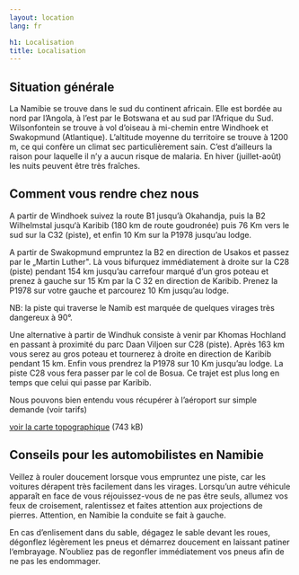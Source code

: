 ```yaml
---
layout: location
lang: fr

h1: Localisation
title: Localisation
---
```


Situation générale
------------------

La Namibie se trouve dans le sud du continent africain. Elle est bordée au nord par l’Angola, à l’est par le Botswana et au sud par l’Afrique du Sud. Wilsonfontein se trouve à vol d’oiseau à mi-chemin entre Windhoek et Swakopmund (Atlantique). L’altitude moyenne du territoire se trouve à 1200 m, ce qui confère un climat sec particulièrement sain. C’est d’ailleurs la raison pour laquelle il n’y a aucun risque de malaria. En hiver (juillet-août) les nuits peuvent être très fraîches.


Comment vous rendre chez nous
--------------------------------------

A partir de Windhoek suivez la route B1 jusqu’à Okahandja, puis la B2 Wilhelmstal jusqu‘à Karibib (180 km de route goudronée) puis 76 Km vers le sud sur la C32 (piste), et enfin 10 Km sur la P1978 jusqu’au lodge.

A partir de Swakopmund empruntez la B2 en direction de Usakos et passez par le „Martin Luther". Là vous bifurquez immédiatement à droite sur la C28 (piste) pendant 154 km jusqu’au carrefour marqué d’un gros poteau et prenez à gauche sur 15 Km par la C 32 en direction de Karibib. Prenez la P1978 sur votre gauche et parcourez 10 Km jusqu’au lodge.

NB: la piste qui traverse le Namib est marquée de quelques virages très dangereux à 90°.

Une alternative à partir de Windhuk consiste à venir par Khomas Hochland en passant à proximité du parc Daan Viljoen sur C28 (piste). Après 163 km vous serez au gros poteau et tournerez à droite en direction de Karibib pendant 15 km. Enfin vous prendrez la P1978 sur 10 Km jusqu’au lodge. La piste C28 vous fera passer par le col de Bosua. Ce trajet est plus long en temps que celui qui passe par Karibib.

Nous pouvons bien entendu vous récupérer à l’aéroport sur simple demande (voir tarifs)

[voir la carte topographique][topomap] (743 kB)


Conseils pour les automobilistes en Namibie
--------------------------------------

Veillez à rouler doucement lorsque vous empruntez une piste, car les voitures dérapent très facilement dans les virages. Lorsqu’un autre véhicule apparaît en face de vous réjouissez-vous de ne pas être seuls, allumez vos feux de croisement, ralentissez et faites attention aux projections de pierres. Attention, en Namibie la conduite se fait à gauche.


En cas d’enlisement dans du sable, dégagez le sable devant les roues, dégonflez légèrement les pneus et démarrez doucement en laissant patiner l‘embrayage. N’oubliez pas de regonfler immédiatement vos pneus afin de ne pas les endommager.



[topomap]: http://wilsonfontein.de/de/topomap.htm "Carte topographique"